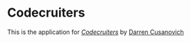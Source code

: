 # Codecruiters

This is the application for [*Codecruiters*](http://codecruiters.com/)
by [Darren Cusanovich](http://lnkd.in/qd_eiD)
